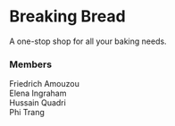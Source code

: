 # Breaking Bread
A one-stop shop for all your baking needs.

### Members 
Friedrich Amouzou  
Elena Ingraham  
Hussain Quadri  
Phi Trang

